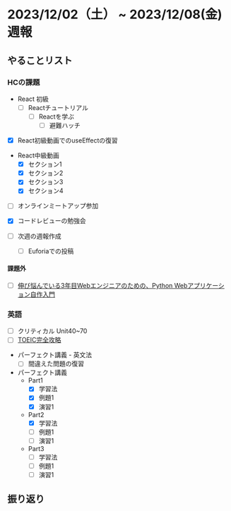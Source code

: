 # 2023/12/02（土） ~ 2023/12/08(金) 週報

## やることリスト

### HCの課題

- React 初級
  - [ ] Reactチュートリアル
    - [ ] Reactを学ぶ
      - [ ] 避難ハッチ

- [x] React初級動画でのuseEffectの復習

- React中級動画
  - [x] セクション1
  - [x] セクション2
  - [x] セクション3
  - [x] セクション4

- [ ] オンラインミートアップ参加

- [x] コードレビューの勉強会

- [ ] 次週の週報作成
  - [ ] Euforiaでの投稿

#### 課題外

- [ ] [伸び悩んでいる3年目Webエンジニアのための、Python Webアプリケーション自作入門](https://zenn.dev/bigen1925/books/introduction-to-web-application-with-python)

### 英語

- [ ] クリティカル Unit40~70
- [ ] [TOEIC完全攻略](https://youtu.be/AsfyT92A13A?si=emmBgLUMcOgVFmvE)
- パーフェクト講義 - 英文法
  - [ ] 間違えた問題の復習
- パーフェクト講義
  - Part1
    - [x] 学習法
    - [x] 例題1
    - [x] 演習1
  - Part2
    - [x] 学習法
    - [ ] 例題1
    - [ ] 演習1
  - Part3
    - [ ] 学習法
    - [ ] 例題1
    - [ ] 演習1

## 振り返り
